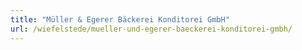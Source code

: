 ```yaml
---
title: "Müller & Egerer Bäckerei Konditorei GmbH"
url: /wiefelstede/mueller-und-egerer-baeckerei-konditorei-gmbh/
---
```

